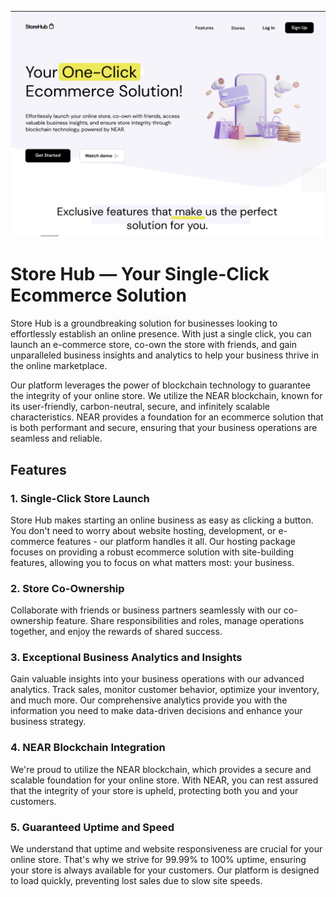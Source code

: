<p align="center">
  <img src="doc/img/hero.png" alt="Snippetbox" width="700"/>
</p>

# Store Hub — Your Single-Click Ecommerce Solution

Store Hub is a groundbreaking solution for businesses looking to effortlessly establish an online presence. With just a single click, you can launch an e-commerce store, co-own the store with friends, and gain unparalleled business insights and analytics to help your business thrive in the online marketplace. 

Our platform leverages the power of blockchain technology to guarantee the integrity of your online store. We utilize the NEAR blockchain, known for its user-friendly, carbon-neutral, secure, and infinitely scalable characteristics. NEAR provides a foundation for an ecommerce solution that is both performant and secure, ensuring that your business operations are seamless and reliable.

## Features

### 1. Single-Click Store Launch

Store Hub makes starting an online business as easy as clicking a button. You don't need to worry about website hosting, development, or e-commerce features - our platform handles it all. Our hosting package focuses on providing a robust ecommerce solution with site-building features, allowing you to focus on what matters most: your business.

### 2. Store Co-Ownership

Collaborate with friends or business partners seamlessly with our co-ownership feature. Share responsibilities and roles, manage operations together, and enjoy the rewards of shared success.

### 3. Exceptional Business Analytics and Insights

Gain valuable insights into your business operations with our advanced analytics. Track sales, monitor customer behavior, optimize your inventory, and much more. Our comprehensive analytics provide you with the information you need to make data-driven decisions and enhance your business strategy.

### 4. NEAR Blockchain Integration

We're proud to utilize the NEAR blockchain, which provides a secure and scalable foundation for your online store. With NEAR, you can rest assured that the integrity of your store is upheld, protecting both you and your customers.

### 5. Guaranteed Uptime and Speed

We understand that uptime and website responsiveness are crucial for your online store. That's why we strive for 99.99% to 100% uptime, ensuring your store is always available for your customers. Our platform is designed to load quickly, preventing lost sales due to slow site speeds.